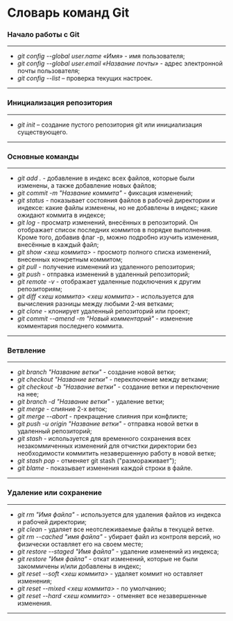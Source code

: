 # Словарь команд Git

### Начало работы с Git

*******
* *git config --global user.name «Имя»* - имя пользователя;
* *git config --global user.email «Название почты»* - адрес электронной почты пользователя;
* *git config --list* – проверка текущих настроек.
*******

### Инициализация репозитория

******
* *git init* – создание пустого репозитория git или инициализация существующего.
******

### Основные команды

****
* *git add .* - добавление в индекс всех файлов, которые были изменены, а также добавление новых файлов;
* *git commit -m "Название коммита"* - фиксация изменений;
* *git status* - показывает состояния файлов в рабочей директории и индексе: какие файлы изменены, но не добавлены в индекс; какие ожидают коммита в индексе;
* *git log* - просматр изменений, внесённых в репозиторий. Он отображает список последних коммитов в порядке выполнения. Кроме того, добавив флаг -p, можно подробно изучить изменения, внесённые в каждый файл;
* *git show <хеш коммита>* - просмотр полного списка изменений, внесенных конкретным коммитом;
* *git pull* - получение изменений из удаленного репозитория;
* *git push* - отправка изменений в удаленный репозиторий;
* *git remote -v* - отображает удаленные подключения к другим репозиториям;
* *git diff <хеш коммита> <хеш коммита>* - используется для вычисления разницы между любыми 2-мя ветками;
* *git clone* - клонирует удаленный репозиторий или проект;
* *git commit --amend -m "Новый комментарий"* - изменение комментария последнего коммита.
****

### Ветвление

*****
* *git branch "Название ветки"* - создание новой ветки;
* *git checkout "Название ветки"* - переключение между ветками;
* *git checkout -b "Название ветки"* - создание ветки и переключение на нее;
* *git branch -d "Название ветки"* - удаление ветки;
* *git merge* - слияние 2-х веток;
* *git merge --abort* - прекращение слияния при конфликте;
* *git push -u origin "Название ветки"* - отправка новой ветки в удаленный репозиторий;
* *git stash* - используется для временного сохранения всех незакоммиченных изменений для отчистки директории без необходимости коммитить незавершенную работу в новой ветке;
* *git stash pop* - отменяет git stash ("размораживает");
* *git blame* - показывает изменения каждой строки в файле.
*****

### Удаление или сохранение

*****
* *git rm "Имя файла"* - используется для удаления файлов из индекса и рабочей директории;
* *git clean* - удаляет все неотслеживаемые файлы в текущей ветке.
* *git rm --cached "имя файла"* - убирает файл из контроля версий, но физически оставляет его на своем месте;
* *git restore --staged "Имя файла"* - удаление изменений из индекса;
* *git restore "Имя файла"* - откат изменений, которые не были закоммичены и/или добавлены в индекс;
* *git reset --soft <хеш коммита>* - удаляет коммит но оставляет изменения;
* *git reset --mixed <хеш коммита>* - по умолчанию;
* *git reset --hard <хеш коммита>* - отменяет все незавершенные изменения.
*****